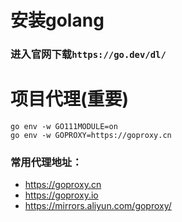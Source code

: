 # 安装golang
### 进入官网下载```https://go.dev/dl/```

# 项目代理(重要)
```
go env -w GO111MODULE=on
go env -w GOPROXY=https://goproxy.cn
```

### 常用代理地址：
* https://goproxy.cn
* https://goproxy.io
* https://mirrors.aliyun.com/goproxy/
